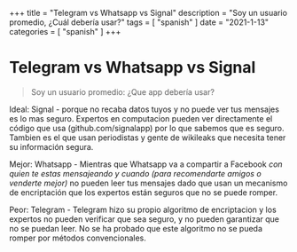 +++
title = "Telegram vs Whatsapp vs Signal"
description = "Soy un usuario promedio, ¿Cuál debería usar?"
tags = [
    "spanish"
]
date = "2021-1-13"
categories = [
    "spanish"
]
+++

# Telegram vs Whatsapp vs Signal
> Soy un usuario promedio: ¿Que app debería usar?

Ideal:
Signal - porque no recaba datos tuyos y no puede ver tus mensajes es lo mas seguro. Expertos en computacion pueden ver directamente el código que usa (github.com/signalapp) por lo que sabemos que es seguro. Tambien es el que usan periodistas y gente de wikileaks que necesita tener su información segura.

Mejor: 
Whatsapp - Mientras que Whatsapp va a compartir a Facebook *con quien te estas mensajeando y cuando (para recomendarte amigos o venderte mejor)* no pueden leer tus mensajes dado que usan un mecanismo de encriptación que los expertos están seguros que no se puede romper.

Peor:
Telegram - Telegram hizo su propio algoritmo de encriptacion y los expertos no pueden verificar que sea seguro, y no pueden garantizar que no se puedan leer. No se ha probado que este algoritmo no se pueda romper por métodos convencionales.
